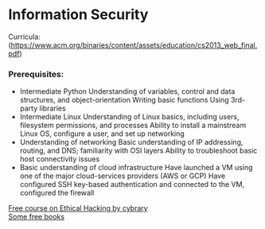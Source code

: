 # Information Security
Curricula: (https://www.acm.org/binaries/content/assets/education/cs2013_web_final.pdf)
### Prerequisites:
- Intermediate Python
Understanding of variables, control and data structures, and object-orientation
Writing basic functions
Using 3rd-party libraries
- Intermediate Linux
Understanding of Linux basics, including users, filesystem permissions, and processes
Ability to install a mainstream Linux OS, configure a user, and set up networking
- Understanding of networking
Basic understanding of IP addressing, routing, and DNS; familiarity with OSI layers
Ability to troubleshoot basic host connectivity issues
- Basic understanding of cloud infrastructure
Have launched a VM using one of the major cloud-services providers (AWS or GCP)
Have configured SSH key-based authentication and connected to the VM, configured the firewall

[Free course on Ethical Hacking by cybrary](https://www.cybrary.it/course/ethical-hacking/) <br/>
[Some free books](https://github.com/InnovativeCoder/Essential-Books/tree/master/Cybersecurity)
